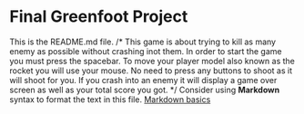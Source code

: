 # Final Greenfoot Project
This is the README.md file.
/* This game is about trying to kill as many enemy as possible without crashing inot them. In order to start the game you must press the spacebar.
To move your player model also known as the rocket you will use your mouse. No need to press any buttons to shoot as it will shoot for you. If you 
crash into an enemy it will display a game over screen as well as your total score you got. */ 
Consider using **Markdown** syntax to format the text in this file. [Markdown basics](https://www.markdownguide.org/getting-started/)


